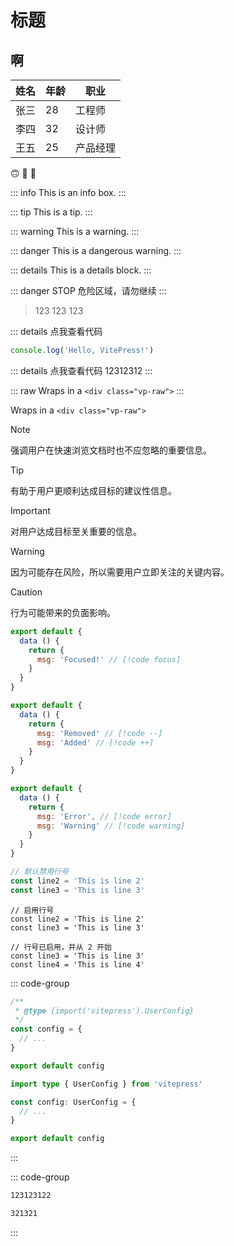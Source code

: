 # 标题

## 啊


| 姓名  | 年龄  | 职业   |
| --- | --- | ---- |
| 张三  | 28  | 工程师  |
| 李四  | 32  | 设计师  |
| 王五  | 25  | 产品经理 |

:upside_down_face:
:tada: :100:

::: info
This is an info box.
:::

::: tip
This is a tip.
:::

::: warning
This is a warning.
:::

::: danger
This is a dangerous warning.
:::

::: details
This is a details block.
:::


::: danger STOP
危险区域，请勿继续
:::



>123
>123
>123



::: details 点我查看代码
```js
console.log('Hello, VitePress!')

```



::: details 点我查看代码
12312312
:::



::: raw
Wraps in a `<div class="vp-raw">`
:::

Wraps in a `<div class="vp-raw">`

> [!NOTE]
> 强调用户在快速浏览文档时也不应忽略的重要信息。

> [!TIP]
> 有助于用户更顺利达成目标的建议性信息。

> [!IMPORTANT]
> 对用户达成目标至关重要的信息。

> [!WARNING]
> 因为可能存在风险，所以需要用户立即关注的关键内容。

> [!CAUTION]
> 行为可能带来的负面影响。



```js
export default {
  data () {
    return {
      msg: 'Focused!' // [!code focus]
    }
  }
}
```

```js
export default {
  data () {
    return {
      msg: 'Removed' // [!code --]
      msg: 'Added' // [!code ++]
    }
  }
}
```

```js
export default {
  data () {
    return {
      msg: 'Error', // [!code error]
      msg: 'Warning' // [!code warning]
    }
  }
}
```

```ts {1}
// 默认禁用行号
const line2 = 'This is line 2'
const line3 = 'This is line 3'
```

```ts:line-numbers {1}
// 启用行号
const line2 = 'This is line 2'
const line3 = 'This is line 3'
```

```ts:line-numbers=2 {1}
// 行号已启用，并从 2 开始
const line3 = 'This is line 3'
const line4 = 'This is line 4'
```


::: code-group
```js [config.js]
/**
 * @type {import('vitepress').UserConfig}
 */
const config = {
  // ...
}

export default config
```

```ts [config.ts]
import type { UserConfig } from 'vitepress'

const config: UserConfig = {
  // ...
}

export default config
```
:::


::: code-group
```2
123123122
```

```1
321321
```
:::

